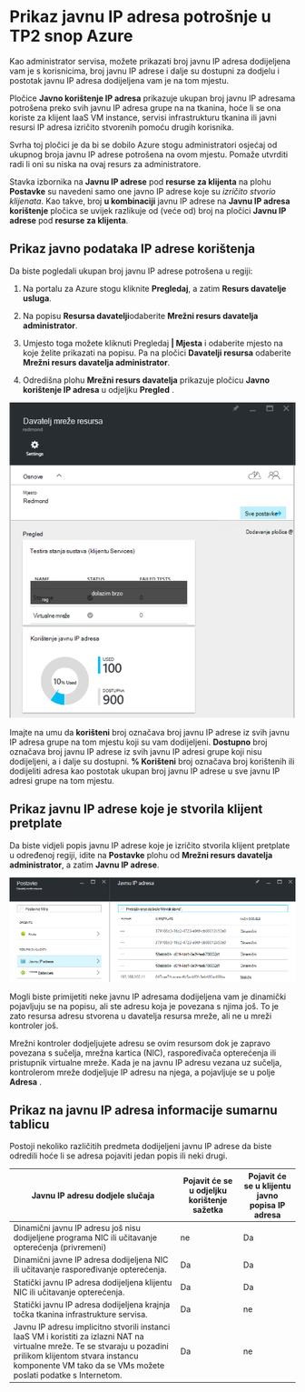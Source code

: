 <properties
    pageTitle="Prikaz javno potrošnje IP adresa u TP2 | Microsoft Azure"
    description="Administratori mogu pregledati potrošnje javnu IP adrese unutar područja"
    services="azure-stack"
    documentationCenter=""
    authors="ScottNapolitan"
    manager="darmour"
    editor=""/>

<tags
    ms.service="azure-stack"
    ms.workload="na"
    ms.tgt_pltfrm="na"
    ms.devlang="na"
    ms.topic="get-started-article"
    ms.date="09/26/2016"
    ms.author="scottnap"/>

# <a name="view-public-ip-address-consumption-in-azure-stack-tp2"></a>Prikaz javnu IP adresa potrošnje u TP2 snop Azure

Kao administrator servisa, možete prikazati broj javnu IP adresa dodijeljena vam je s korisnicima, broj javnu IP adrese i dalje su dostupni za dodjelu i postotak javnu IP adresa dodijeljena vam je na tom mjestu.

Pločice **Javno korištenje IP adresa** prikazuje ukupan broj javnu IP adresama potrošena preko svih javnu IP adresa grupe na na tkanina, hoće li se ona koriste za klijent IaaS VM instance, servisi infrastrukturu tkanina ili javni resursi IP adresa izričito stvorenih pomoću drugih korisnika.

Svrha toj pločici je da bi se dobilo Azure stogu administratori osjećaj od ukupnog broja javnu IP adrese potrošena na ovom mjestu. Pomaže utvrditi radi li oni su niska na ovaj resurs za administratore.

Stavka izbornika na **Javnu IP adrese** pod **resurse za klijenta** na plohu **Postavke** su navedeni samo one javno IP adrese koje su *izričito stvorio klijenata*. Kao takve, broj **u kombinaciji** javnu IP adrese na **Javnu IP adresa korištenje** pločica se uvijek razlikuje od (veće od) broj na pločici **Javnu IP adrese** pod **resurse za klijenta**.

## <a name="view-the-public-ip-address-usage-information"></a>Prikaz javno podataka IP adrese korištenja

Da biste pogledali ukupan broj javnu IP adrese potrošena u regiji:

1.  Na portalu za Azure stogu kliknite **Pregledaj**, a zatim **Resurs davatelje usluga**.

2.  Na popisu **Resursa davatelji**odaberite **Mrežni resurs davatelja administrator**.

3.  Umjesto toga možete kliknuti Pregledaj **| Mjesta** i odaberite mjesto na koje želite prikazati na popisu. Pa na pločici **Davatelji resursa** odaberite **Mrežni resurs davatelja administrator**.

4.  Odredišna plohu **Mrežni resurs davatelja** prikazuje pločicu **Javno korištenje IP adresa** u odjeljku **Pregled** .

![Mrežni resurs davatelja plohu](media/azure-stack-viewing-public-ip-address-consumption-in-tp2/image1.png)

Imajte na umu da **korišteni** broj označava broj javnu IP adrese iz svih javnu IP adresa grupe na tom mjestu koji su vam dodijeljeni. **Dostupno** broj označava broj javnu IP adrese iz svih javnu IP adresi grupe koji nisu dodijeljeni, a i dalje su dostupni. **% Korišteni** broj označava broj korištenih ili dodijeliti adresa kao postotak ukupan broj javnu IP adrese u sve javnu IP adresi grupe na tom mjestu.

## <a name="view-the-public-ip-addresses-that-were-created-by-tenant-subscriptions"></a>Prikaz javnu IP adrese koje je stvorila klijent pretplate

Da biste vidjeli popis javnu IP adrese koje je izričito stvorila klijent pretplate u određenoj regiji, idite na **Postavke** plohu od **Mrežni resurs davatelja administrator**, a zatim **Javnu IP adrese**.

![Postavke plohu od administrator davatelja mrežni resurs](media/azure-stack-viewing-public-ip-address-consumption-in-tp2/image2.png)

Mogli biste primijetiti neke javnu IP adresama dodijeljena vam je dinamički pojavljuju se na popisu, ali ste adresu koja je povezana s njima još. To je zato resursa adresu stvorena u davatelja resursa mreže, ali ne u mreži kontroler još.

Mrežni kontroler dodjeljujete adresu se ovim resursom dok je zapravo povezana s sučelja, mrežna kartica (NIC), raspoređivača opterećenja ili pristupnik virtualne mreže. Kada je na javnu IP adresu vezana uz sučelja, kontrolerom mreže dodjeljuje IP adresu na njega, a pojavljuje se u polje **Adresa** .

## <a name="view-the-public-ip-address-information-summary-table"></a>Prikaz na javnu IP adresa informacije sumarnu tablicu


Postoji nekoliko različitih predmeta dodijeljeni javnu IP adrese da biste odredili hoće li se adresa pojaviti jedan popis ili neki drugi.

| **Javnu IP adresu dodjele slučaja** | **Pojavit će se u odjeljku korištenje sažetka** | **Pojavit će se u klijentu javno popisa IP adresa** |
| ------------------------------------- | ----------------------------| ---------------------------------------------- |
| Dinamični javnu IP adresu još nisu dodijeljene programa NIC ili učitavanje opterećenja (privremeni) | ne | Da |
| Dinamični javne IP adresa dodijeljena NIC ili učitavanje raspoređivanje opterećenja. | Da | Da |
| Statički javnu IP adresa dodijeljena klijentu NIC ili učitavanje opterećenja. | Da | Da |
| Statički javnu IP adresa dodijeljena krajnja točka tkanina infrastrukture servisa. | Da | ne |
| Javnu IP adresu implicitno stvorili instanci IaaS VM i koristiti za izlazni NAT na virtualne mreže. Te se stvaraju u pozadini prilikom klijentom stvara instancu komponente VM tako da se VMs možete poslati podatke s Internetom. | Da | ne |
